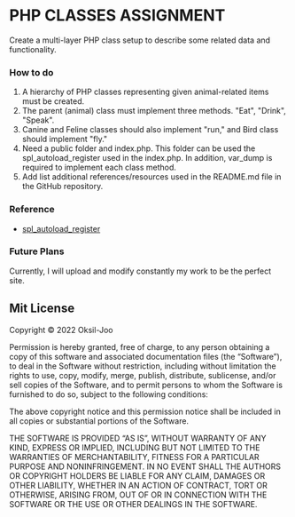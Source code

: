 
# PHP CLASSES ASSIGNMENT

Create a multi-layer PHP class setup to describe some related data and functionality.

### How to do
1. A hierarchy of PHP classes representing given animal-related items must be created.
2. The parent (animal) class must implement three methods. "Eat", "Drink", "Speak".
3. Canine and Feline classes should also implement "run," and Bird class should implement "fly."
4. Need a public folder and index.php. This folder can be used the spl_autoload_register used in the index.php. In addition, var_dump is required to implement each class method.
5. Add list additional references/resources used in the README.md file in the GitHub repository.

### Reference
+ [spl_autoload_register](https://www.php.net/manual/en/function.spl-autoload-register.php)


### Future Plans
Currently, I will upload and modify constantly my work to be the perfect site.

## Mit License

Copyright © 2022 Oksil-Joo

Permission is hereby granted, free of charge, to any person obtaining a copy of this software and associated documentation files (the “Software”), to deal in the Software without restriction, including without limitation the rights to use, copy, modify, merge, publish, distribute, sublicense, and/or sell copies of the Software, and to permit persons to whom the Software is furnished to do so, subject to the following conditions:

The above copyright notice and this permission notice shall be included in all copies or substantial portions of the Software.

THE SOFTWARE IS PROVIDED “AS IS”, WITHOUT WARRANTY OF ANY KIND, EXPRESS OR IMPLIED, INCLUDING BUT NOT LIMITED TO THE WARRANTIES OF MERCHANTABILITY, FITNESS FOR A PARTICULAR PURPOSE AND NONINFRINGEMENT. IN NO EVENT SHALL THE AUTHORS OR COPYRIGHT HOLDERS BE LIABLE FOR ANY CLAIM, DAMAGES OR OTHER LIABILITY, WHETHER IN AN ACTION OF CONTRACT, TORT OR OTHERWISE, ARISING FROM, OUT OF OR IN CONNECTION WITH THE SOFTWARE OR THE USE OR OTHER DEALINGS IN THE SOFTWARE.